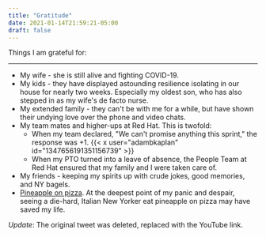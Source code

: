 ```yaml
---
title: "Gratitude"
date: 2021-01-14T21:59:21-05:00
draft: false
---
```


Things I am grateful for:

----
<!--more-->

- My wife - she is still alive and fighting COVID-19.
- My kids - they have displayed astounding resilience isolating in our house for nearly two weeks.
  Especially my oldest son, who has also stepped in as my wife's de facto nurse.
- My extended family - they can't be with me for a while, but have shown their undying love over
  the phone and video chats.
- My team mates and higher-ups at Red Hat. This is twofold:
  - When my team declared, "We can't promise anything this sprint," the response was +1.
    {{< x user="adambkaplan" id="1347656191351156739" >}}
  - When my PTO turned into a leave of absence, the People Team at Red Hat ensured that my family
    and I were taken care of.
- My friends - keeping my spirits up with crude jokes, good memories, and NY bagels.
- [Pineapple on pizza](https://www.youtube.com/watch?v=iP7m1_v7tGo). At the deepest point of my panic and despair, seeing a die-hard, Italian
  New Yorker eat pineapple on pizza may have saved my life.

_Update_: The original tweet was deleted, replaced with the YouTube link.
